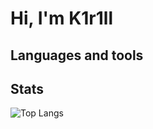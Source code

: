 # Hi, I'm K1r1ll

## Languages and tools 

          
## Stats
![Top Langs](https://github-readme-stats.vercel.app/api/top-langs/?username=K1r1ll-Nickitin117&layout=compact)

